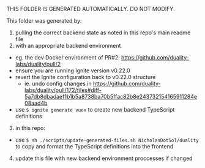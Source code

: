 THIS FOLDER IS GENERATED AUTOMATICALLY. DO NOT MODIFY.

This folder was generated by:
1. pulling the correct backend state as noted in this repo's main readme file
2. with an appropriate backend environment
  - eg. the dev Docker environment of PR#2: https://github.com/duality-labs/duality/pull/2
  - ensure you are running Ignite version v0.22.0
  - revert the Ignite configuration back to v0.22.0 structure
    - ie. undo config changes in https://github.com/duality-labs/duality/pull/172/files#diff-5a7db8dbadaef1b1b5a8738ba70b5ffac82b8e243732154165911284e08aad4b
  - use `$ ignite generate vuex` to create new backend TypeScript definitions
3. in this repo:
  - use `$ sh ./scripts/update-generated-files.sh NicholasDotSol/duality` to
    copy and format the TypeScript definitions into the frontend
4. update this file with new backend environment proccesses if changed
